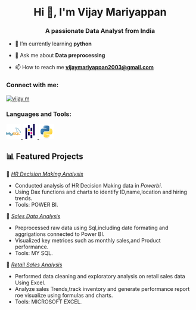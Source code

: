 <h1 align="center">Hi 👋, I'm Vijay Mariyappan</h1>
<h3 align="center">A passionate Data Analyst from India</h3>

- 🌱 I’m currently learning **python**

- 💬 Ask me about **Data preprocessing**

- 📫 How to reach me **vijaymariyappan2003@gmail.com**

<h3 align="left">Connect with me:</h3>
<p align="left">
<a href="https://linkedin.com/in/vijay m" target="blank"><img align="center" src="https://raw.githubusercontent.com/rahuldkjain/github-profile-readme-generator/master/src/images/icons/Social/linked-in-alt.svg" alt="vijay m" height="30" width="40" /></a>
</p>

<h3 align="left">Languages and Tools:</h3>
<p align="left"> <a href="https://www.mysql.com/" target="_blank" rel="noreferrer"> <img src="https://raw.githubusercontent.com/devicons/devicon/master/icons/mysql/mysql-original-wordmark.svg" alt="mysql" width="40" height="40"/> </a> <a href="https://pandas.pydata.org/" target="_blank" rel="noreferrer"> <img src="https://raw.githubusercontent.com/devicons/devicon/2ae2a900d2f041da66e950e4d48052658d850630/icons/pandas/pandas-original.svg" alt="pandas" width="40" height="40"/> </a> <a href="https://www.python.org" target="_blank" rel="noreferrer"> <img src="https://raw.githubusercontent.com/devicons/devicon/master/icons/python/python-original.svg" alt="python" width="40" height="40"/> </a> </p>

## 📊 Featured Projects  

🔹 [*HR Decision Making Analysis*](https://github.com/vijaymariyappan06/powerbi_prj)   
- Conducted analysis of HR Decision Making data in *Powerbi*.  
- Using Dax functions and charts to identify ID,name,location and hiring trends.  
- Tools: POWER BI.  

🔹 [*Sales Data Analysis*](https://github.com/vijaymariyappan06/sql_preprocess_powerbi)
- Preprocessed raw data using Sql,including date formating and aggrigations connected to Power BI.  
- Visualized key metrices such as monthly sales,and Product performance.  
- Tools: MY SQL.    

🔹 [*Retail Sales Analysis*](https://github.com/vijaymariyappan06/Excel_prj) 
- Performed data cleaning and exploratory analysis on retail sales data Using Excel.  
- Analyze sales Trends,track inventory and generate performance report roe visualize using formulas and charts.  
- Tools: MICROSOFT EXCEL.
